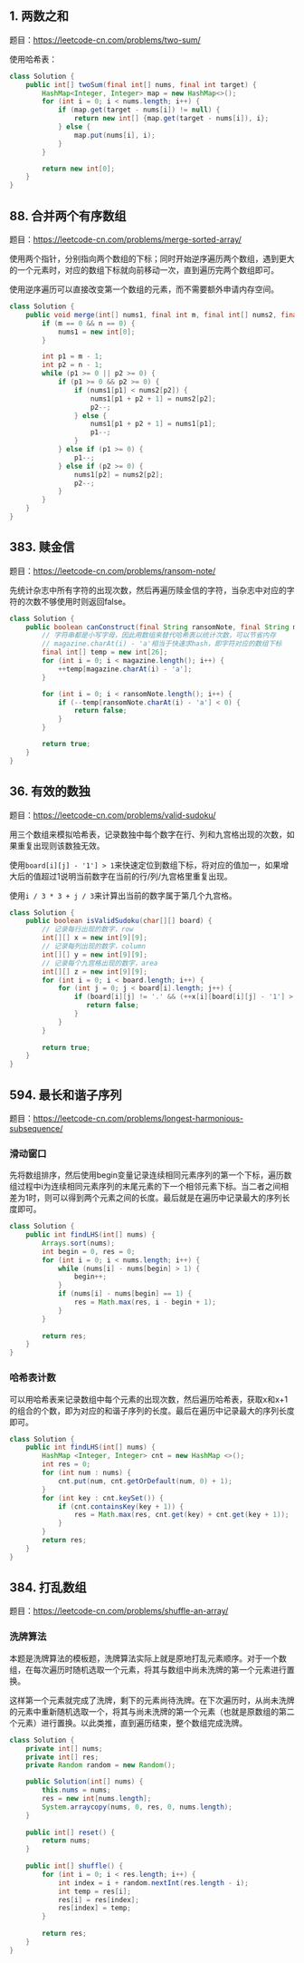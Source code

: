 <!--
date: 2021-11-09T10:34:12+08:00
lastmod: 2021-11-22T10:34:12+08:00
-->

## 1. 两数之和

题目：https://leetcode-cn.com/problems/two-sum/

使用哈希表：

```java
class Solution {
    public int[] twoSum(final int[] nums, final int target) {
        HashMap<Integer, Integer> map = new HashMap<>();
        for (int i = 0; i < nums.length; i++) {
            if (map.get(target - nums[i]) != null) {
                return new int[] {map.get(target - nums[i]), i};
            } else {
                map.put(nums[i], i);
            }
        }

        return new int[0];
    }
}
```

## 88. 合并两个有序数组

题目：https://leetcode-cn.com/problems/merge-sorted-array/

使用两个指针，分别指向两个数组的下标；同时开始逆序遍历两个数组，遇到更大的一个元素时，对应的数组下标就向前移动一次，直到遍历完两个数组即可。

使用逆序遍历可以直接改变第一个数组的元素，而不需要额外申请内存空间。

```java
class Solution {
    public void merge(int[] nums1, final int m, final int[] nums2, final int n) {
        if (m == 0 && n == 0) {
            nums1 = new int[0];
        }

        int p1 = m - 1;
        int p2 = n - 1;
        while (p1 >= 0 || p2 >= 0) {
            if (p1 >= 0 && p2 >= 0) {
                if (nums1[p1] < nums2[p2]) {
                    nums1[p1 + p2 + 1] = nums2[p2];
                    p2--;
                } else {
                    nums1[p1 + p2 + 1] = nums1[p1];
                    p1--;
                }
            } else if (p1 >= 0) {
                p1--;
            } else if (p2 >= 0) {
                nums1[p2] = nums2[p2];
                p2--;
            }
        }
    }
}
```

## 383. 赎金信

题目：https://leetcode-cn.com/problems/ransom-note/

先统计杂志中所有字符的出现次数，然后再遍历赎金信的字符，当杂志中对应的字符的次数不够使用时则返回false。

```java
class Solution {
    public boolean canConstruct(final String ransomNote, final String magazine) {
        // 字符串都是小写字母，因此用数组来替代哈希表以统计次数，可以节省内存
        // magazine.charAt(i) - 'a'相当于快速求hash，即字符对应的数组下标
        final int[] temp = new int[26];
        for (int i = 0; i < magazine.length(); i++) {
            ++temp[magazine.charAt(i) - 'a'];
        }

        for (int i = 0; i < ransomNote.length(); i++) {
            if (--temp[ransomNote.charAt(i) - 'a'] < 0) {
                return false;
            }
        }

        return true;
    }
}
```

## 36. 有效的数独

题目：https://leetcode-cn.com/problems/valid-sudoku/

用三个数组来模拟哈希表，记录数独中每个数字在行、列和九宫格出现的次数，如果重复出现则该数独无效。

使用`board[i][j] - '1'] > 1`来快速定位到数组下标，将对应的值加一，如果增大后的值超过1说明当前数字在当前的行/列/九宫格里重复出现。

使用`i / 3 * 3 + j / 3`来计算出当前的数字属于第几个九宫格。

```java
class Solution {
    public boolean isValidSudoku(char[][] board) {
		// 记录每行出现的数字，row
        int[][] x = new int[9][9];
		// 记录每列出现的数字，column
        int[][] y = new int[9][9];
		// 记录每个九宫格出现的数字，area
        int[][] z = new int[9][9];
        for (int i = 0; i < board.length; i++) {
            for (int j = 0; j < board[i].length; j++) {
                if (board[i][j] != '.' && (++x[i][board[i][j] - '1'] > 1 || ++y[j][board[i][j] - '1'] > 1 || ++z[i / 3 * 3 + j / 3][board[i][j] - '1'] > 1)) {
                   return false;
                }
            }
        }
        
        return true;
    }
}
```

## 594. 最长和谐子序列

题目：https://leetcode-cn.com/problems/longest-harmonious-subsequence/

### 滑动窗口

先将数组排序，然后使用begin变量记录连续相同元素序列的第一个下标，遍历数组过程中i为连续相同元素序列的末尾元素的下一个相邻元素下标。当二者之间相差为1时，则可以得到两个元素之间的长度。最后就是在遍历中记录最大的序列长度即可。

```java
class Solution {
    public int findLHS(int[] nums) {
        Arrays.sort(nums);
        int begin = 0, res = 0;
        for (int i = 0; i < nums.length; i++) {
            while (nums[i] - nums[begin] > 1) {
                begin++;
            }
            if (nums[i] - nums[begin] == 1) {
                res = Math.max(res, i - begin + 1);
            }
        }
        
        return res;
    }
}
```

### 哈希表计数

可以用哈希表来记录数组中每个元素的出现次数，然后遍历哈希表，获取x和x+1的组合的个数，即为对应的和谐子序列的长度。最后在遍历中记录最大的序列长度即可。

```java
class Solution {
    public int findLHS(int[] nums) {
        HashMap <Integer, Integer> cnt = new HashMap <>();
        int res = 0;
        for (int num : nums) {
            cnt.put(num, cnt.getOrDefault(num, 0) + 1);
        }
        for (int key : cnt.keySet()) {
            if (cnt.containsKey(key + 1)) {
                res = Math.max(res, cnt.get(key) + cnt.get(key + 1));
            }
        }
        return res;
    }
}
```

## 384. 打乱数组

题目：https://leetcode-cn.com/problems/shuffle-an-array/

### 洗牌算法

本题是洗牌算法的模板题，洗牌算法实际上就是原地打乱元素顺序。对于一个数组，在每次遍历时随机选取一个元素，将其与数组中尚未洗牌的第一个元素进行置换。

这样第一个元素就完成了洗牌，剩下的元素尚待洗牌。在下次遍历时，从尚未洗牌的元素中重新随机选取一个，将其与尚未洗牌的第一个元素（也就是原数组的第二个元素）进行置换。以此类推，直到遍历结束，整个数组完成洗牌。

```java
class Solution {
    private int[] nums;
    private int[] res;
    private Random random = new Random();

    public Solution(int[] nums) {
        this.nums = nums;
        res = new int[nums.length];
        System.arraycopy(nums, 0, res, 0, nums.length);
    }
    
    public int[] reset() {
        return nums;
    }
    
    public int[] shuffle() {
        for (int i = 0; i < res.length; i++) {
            int index = i + random.nextInt(res.length - i);
            int temp = res[i];
            res[i] = res[index];
            res[index] = temp;
        }
        
        return res;
    }
}
```